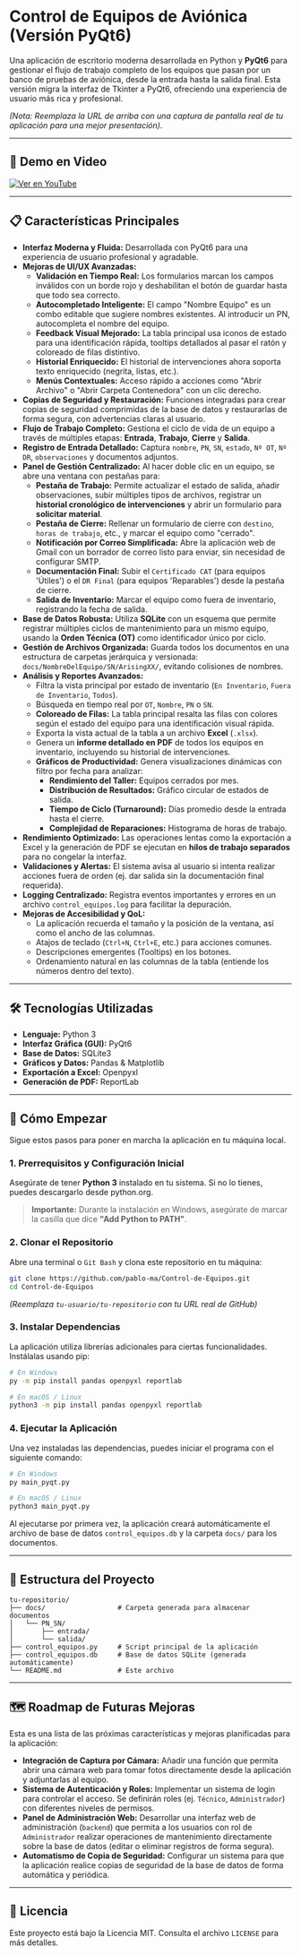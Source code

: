 # Control de Equipos de Aviónica (Versión PyQt6)

Una aplicación de escritorio moderna desarrollada en Python y **PyQt6** para gestionar el flujo de trabajo completo de los equipos que pasan por un banco de pruebas de aviónica, desde la entrada hasta la salida final. Esta versión migra la interfaz de Tkinter a PyQt6, ofreciendo una experiencia de usuario más rica y profesional.


*(Nota: Reemplaza la URL de arriba con una captura de pantalla real de tu aplicación para una mejor presentación).*

---

## 🎥 Demo en Video

[![Ver en YouTube](https://img.youtube.com/vi/Ij5PyH-BzMI/0.jpg)](https://youtu.be/Ij5PyH-BzMI)

---

## 📋 Características Principales

*   **Interfaz Moderna y Fluida:** Desarrollada con PyQt6 para una experiencia de usuario profesional y agradable.
*   **Mejoras de UI/UX Avanzadas:**
    *   **Validación en Tiempo Real:** Los formularios marcan los campos inválidos con un borde rojo y deshabilitan el botón de guardar hasta que todo sea correcto.
    *   **Autocompletado Inteligente:** El campo "Nombre Equipo" es un combo editable que sugiere nombres existentes. Al introducir un PN, autocompleta el nombre del equipo.
    *   **Feedback Visual Mejorado:** La tabla principal usa iconos de estado para una identificación rápida, tooltips detallados al pasar el ratón y coloreado de filas distintivo.
    *   **Historial Enriquecido:** El historial de intervenciones ahora soporta texto enriquecido (negrita, listas, etc.).
    *   **Menús Contextuales:** Acceso rápido a acciones como "Abrir Archivo" o "Abrir Carpeta Contenedora" con un clic derecho.
*   **Copias de Seguridad y Restauración:** Funciones integradas para crear copias de seguridad comprimidas de la base de datos y restaurarlas de forma segura, con advertencias claras al usuario.
*   **Flujo de Trabajo Completo:** Gestiona el ciclo de vida de un equipo a través de múltiples etapas: **Entrada**, **Trabajo**, **Cierre** y **Salida**.
*   **Registro de Entrada Detallado:** Captura `nombre`, `PN`, `SN`, `estado`, `Nº OT`, `Nº DR`, `observaciones` y documentos adjuntos.
*   **Panel de Gestión Centralizado:** Al hacer doble clic en un equipo, se abre una ventana con pestañas para:
    *   **Pestaña de Trabajo:** Permite actualizar el estado de salida, añadir observaciones, subir múltiples tipos de archivos, registrar un **historial cronológico de intervenciones** y abrir un formulario para **solicitar material**.
    *   **Pestaña de Cierre:** Rellenar un formulario de cierre con `destino`, `horas de trabajo`, etc., y marcar el equipo como "cerrado".
    *   **Notificación por Correo Simplificada:** Abre la aplicación web de Gmail con un borrador de correo listo para enviar, sin necesidad de configurar SMTP.
    *   **Documentación Final:** Subir el `Certificado CAT` (para equipos 'Útiles') o el `DR Final` (para equipos 'Reparables') desde la pestaña de cierre.
    *   **Salida de Inventario:** Marcar el equipo como fuera de inventario, registrando la fecha de salida.
*   **Base de Datos Robusta:** Utiliza **SQLite** con un esquema que permite registrar múltiples ciclos de mantenimiento para un mismo equipo, usando la **Orden Técnica (OT)** como identificador único por ciclo.
*   **Gestión de Archivos Organizada:** Guarda todos los documentos en una estructura de carpetas jerárquica y versionada: `docs/NombreDelEquipo/SN/ArisingXX/`, evitando colisiones de nombres.
*   **Análisis y Reportes Avanzados:**
    *   Filtra la vista principal por estado de inventario (`En Inventario`, `Fuera de Inventario`, `Todos`).
    *   Búsqueda en tiempo real por `OT`, `Nombre`, `PN` o `SN`.
    *   **Coloreado de Filas:** La tabla principal resalta las filas con colores según el estado del equipo para una identificación visual rápida.
    *   Exporta la vista actual de la tabla a un archivo **Excel** (`.xlsx`).
    *   Genera un **informe detallado en PDF** de todos los equipos en inventario, incluyendo su historial de intervenciones.
    *   **Gráficos de Productividad:** Genera visualizaciones dinámicas con filtro por fecha para analizar:
        *   **Rendimiento del Taller:** Equipos cerrados por mes.
        *   **Distribución de Resultados:** Gráfico circular de estados de salida.
        *   **Tiempo de Ciclo (Turnaround):** Días promedio desde la entrada hasta el cierre.
        *   **Complejidad de Reparaciones:** Histograma de horas de trabajo.
*   **Rendimiento Optimizado:** Las operaciones lentas como la exportación a Excel y la generación de PDF se ejecutan en **hilos de trabajo separados** para no congelar la interfaz.
*   **Validaciones y Alertas:** El sistema avisa al usuario si intenta realizar acciones fuera de orden (ej. dar salida sin la documentación final requerida).
*   **Logging Centralizado:** Registra eventos importantes y errores en un archivo `control_equipos.log` para facilitar la depuración.
*   **Mejoras de Accesibilidad y QoL:**
    *   La aplicación recuerda el tamaño y la posición de la ventana, así como el ancho de las columnas.
    *   Atajos de teclado (`Ctrl+N`, `Ctrl+E`, etc.) para acciones comunes.
    *   Descripciones emergentes (Tooltips) en los botones.
    *   Ordenamiento natural en las columnas de la tabla (entiende los números dentro del texto).
---

## 🛠️ Tecnologías Utilizadas

*   **Lenguaje:** Python 3
*   **Interfaz Gráfica (GUI):** PyQt6
*   **Base de Datos:** SQLite3
*   **Gráficos y Datos:** Pandas & Matplotlib
*   **Exportación a Excel:** Openpyxl
*   **Generación de PDF:** ReportLab

---

## 🚀 Cómo Empezar

Sigue estos pasos para poner en marcha la aplicación en tu máquina local.

### 1. Prerrequisitos y Configuración Inicial

Asegúrate de tener **Python 3** instalado en tu sistema. Si no lo tienes, puedes descargarlo desde python.org.

> **Importante:** Durante la instalación en Windows, asegúrate de marcar la casilla que dice **"Add Python to PATH"**.

### 2. Clonar el Repositorio

Abre una terminal o `Git Bash` y clona este repositorio en tu máquina:

```bash
git clone https://github.com/pablo-ma/Control-de-Equipos.git
cd Control-de-Equipos
```
*(Reemplaza `tu-usuario/tu-repositorio` con tu URL real de GitHub)*

### 3. Instalar Dependencias

La aplicación utiliza librerías adicionales para ciertas funcionalidades. Instálalas usando pip:

```bash
# En Windows
py -m pip install pandas openpyxl reportlab

# En macOS / Linux
python3 -m pip install pandas openpyxl reportlab
```

### 4. Ejecutar la Aplicación

Una vez instaladas las dependencias, puedes iniciar el programa con el siguiente comando:

```bash
# En Windows
py main_pyqt.py

# En macOS / Linux
python3 main_pyqt.py
```

Al ejecutarse por primera vez, la aplicación creará automáticamente el archivo de base de datos `control_equipos.db` y la carpeta `docs/` para los documentos.

---

## 📂 Estructura del Proyecto

```
tu-repositorio/
├── docs/                  # Carpeta generada para almacenar documentos
│   └── PN_SN/
│       ├── entrada/
│       └── salida/
├── control_equipos.py     # Script principal de la aplicación
├── control_equipos.db     # Base de datos SQLite (generada automáticamente)
└── README.md              # Este archivo
```

---

## 🗺️ Roadmap de Futuras Mejoras

Esta es una lista de las próximas características y mejoras planificadas para la aplicación:

*   **Integración de Captura por Cámara:** Añadir una función que permita abrir una cámara web para tomar fotos directamente desde la aplicación y adjuntarlas al equipo.
*   **Sistema de Autenticación y Roles:** Implementar un sistema de login para controlar el acceso. Se definirán roles (ej. `Técnico`, `Administrador`) con diferentes niveles de permisos.
*   **Panel de Administración Web:** Desarrollar una interfaz web de administración (`backend`) que permita a los usuarios con rol de `Administrador` realizar operaciones de mantenimiento directamente sobre la base de datos (editar o eliminar registros de forma segura).
*   **Automatismo de Copia de Seguridad:** Configurar un sistema para que la aplicación realice copias de seguridad de la base de datos de forma automática y periódica.
---

## 📄 Licencia

Este proyecto está bajo la Licencia MIT. Consulta el archivo `LICENSE` para más detalles.
```